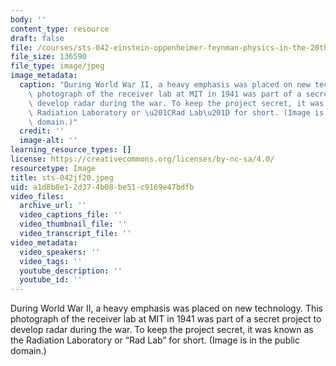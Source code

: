 ```yaml
---
body: ''
content_type: resource
draft: false
file: /courses/sts-042-einstein-oppenheimer-feynman-physics-in-the-20th-century-fall-2020/sts-042jf20.jpeg
file_size: 136590
file_type: image/jpeg
image_metadata:
  caption: "During World War II, a heavy emphasis was placed on new technology. This\
    \ photograph of the receiver lab at MIT in 1941 was part of a secret project to\
    \ develop radar during the war. To keep the project secret, it was known as the\
    \ Radiation Laboratory or \u201CRad Lab\u201D for short. (Image is in the public\
    \ domain.)"
  credit: ''
  image-alt: ''
learning_resource_types: []
license: https://creativecommons.org/licenses/by-nc-sa/4.0/
resourcetype: Image
title: sts-042jf20.jpeg
uid: a1d8b8e1-2d37-4b08-be51-c9169e47bdfb
video_files:
  archive_url: ''
  video_captions_file: ''
  video_thumbnail_file: ''
  video_transcript_file: ''
video_metadata:
  video_speakers: ''
  video_tags: ''
  youtube_description: ''
  youtube_id: ''
---
```

During World War II, a heavy emphasis was placed on new technology. This photograph of the receiver lab at MIT in 1941 was part of a secret project to develop radar during the war. To keep the project secret, it was known as the Radiation Laboratory or “Rad Lab” for short. (Image is in the public domain.)
